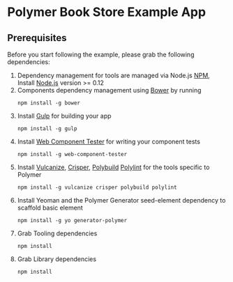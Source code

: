# Polymer Book Store Example App

## Prerequisites

Before you start following the example, please grab the following dependencies:
  1. Dependency management for tools are managed via Node.js [NPM](https://www.npmjs.com/), Install [Node.js](https://nodejs.org/en/download/) version >= 0.12
  2. Components dependency management using [Bower](http://bower.io/) by running
     ```
     npm install -g bower
     ```
  3. Install [Gulp](http://gulp) for building your app
     ```
     npm install -g gulp
     ```
  4. Install [Web Component Tester](https://github.com/Polymer/web-component-tester) for writing your component tests
     ```
     npm install -g web-component-tester
     ```
  5. Install [Vulcanize](https://github.com/Polymer/vulcanize), [Crisper](https://github.com/PolymerLabs/crisper), [Polybuild](https://github.com/PolymerLabs/polybuild) [Polylint](https://github.com/PolymerLabs/polylint) for the tools specific to Polymer
     ```
     npm install -g vulcanize crisper polybuild polylint
     ```
  6. Install Yeoman and the Polymer Generator seed-element dependency to scaffold basic element
     ```
     npm install -g yo generator-polymer
     ```
  7. Grab Tooling dependencies
     ```
     npm install
     ```
  8. Grab Library dependencies
     ```
     npm install
     ```

 
